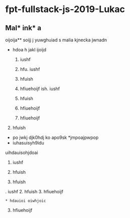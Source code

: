 # fpt-fullstack-js-2019-Lukac


## Mal* ink* a

oijoija** soijj j yuwghuiad 
s malia kjnecka jwnadn

* hdoa h jakl ijoijd

    1. iushf
    2. hfu. iushf
    2. hfuish
    3. hfiuehoijf
ish. iushf
    2. hfuish
    3. hfiuehoijf

    3. hfiuehoijf

2. hfuish
* po jwkj djk0hdj ko apo9sk
    *jmpoajpwpop
* iuhasuisyh9idu

uihdauisohjdoai

1. iushf
2. hfuish

2. hfuish


. iushf
    2. hfuish
    3. hfiuehoijf

    * hdauioi oiwhjoic
3. hfiuehoijf
